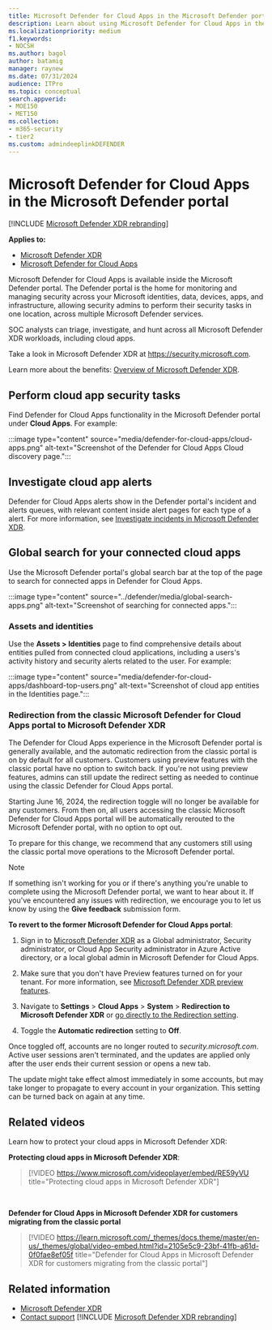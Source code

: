 ```yaml
---
title: Microsoft Defender for Cloud Apps in the Microsoft Defender portal
description: Learn about using Microsoft Defender for Cloud Apps in the Microsoft Defender portal.ms.service: defender-xdr
ms.localizationpriority: medium
f1.keywords:
- NOCSH
ms.author: bagol
author: batamig
manager: raynew
ms.date: 07/31/2024
audience: ITPro
ms.topic: conceptual
search.appverid: 
- MOE150
- MET150
ms.collection: 
- m365-security 
- tier2
ms.custom: admindeeplinkDEFENDER
---
```


# Microsoft Defender for Cloud Apps in the Microsoft Defender portal

[!INCLUDE [Microsoft Defender XDR rebranding](../includes/microsoft-defender.md)]

**Applies to:**

- [Microsoft Defender XDR](microsoft-365-defender.md)
- [Microsoft Defender for Cloud Apps](/defender-cloud-apps/)

Microsoft Defender for Cloud Apps is available inside the Microsoft Defender portal. The Defender portal is the home for monitoring and managing security across your Microsoft identities, data, devices, apps, and infrastructure, allowing security admins to perform their security tasks in one location, across multiple Microsoft Defender services.

SOC analysts can triage, investigate, and hunt across all Microsoft Defender XDR workloads, including cloud apps.

Take a look in Microsoft Defender XDR at <https://security.microsoft.com>.

Learn more about the benefits: [Overview of Microsoft Defender XDR](microsoft-365-defender.md).

## Perform cloud app security tasks

Find Defender for Cloud Apps functionality in the Microsoft Defender portal under **Cloud Apps**. For example:

:::image type="content" source="media/defender-for-cloud-apps/cloud-apps.png" alt-text="Screenshot of the Defender for Cloud Apps Cloud discovery page.":::

## Investigate cloud app alerts

Defender for Cloud Apps alerts show in the Defender portal's incident and alerts queues, with relevant content inside alert pages for each type of a alert. For more information, see [Investigate incidents in Microsoft Defender XDR](investigate-incidents.md).

## Global search for your connected cloud apps

Use the Microsoft Defender portal's global search bar at the top of the page to search for connected apps in Defender for Cloud Apps.

:::image type="content" source="../defender/media/global-search-apps.png" alt-text="Screenshot of searching for connected apps.":::

### Assets and identities

Use the **Assets > Identities** page to find comprehensive details about entities pulled from connected cloud applications, including a users's activity history and security alerts related to the user. For example:

:::image type="content" source="media/defender-for-cloud-apps/dashboard-top-users.png" alt-text="Screenshot of cloud app entities in the Identities page.":::

<a name='redirection-from-the-classic-microsoft-defender-for-cloud-apps-portal-to-microsoft-365-defender'></a>

### Redirection from the classic Microsoft Defender for Cloud Apps portal to Microsoft Defender XDR

The Defender for Cloud Apps experience in the Microsoft Defender portal is generally available, and the automatic redirection from the classic portal is on by default for all customers. Customers using preview features with the classic portal have no option to switch back. If you're not using preview features, admins can still update the redirect setting as needed to continue using the classic Defender for Cloud Apps portal.

Starting June 16, 2024, the redirection toggle will no longer be available for any customers. From then on, all users accessing the classic Microsoft Defender for Cloud Apps portal will be automatically rerouted to the Microsoft Defender portal, with no option to opt out.

To prepare for this change, we recommend that any customers still using the classic portal move operations to the Microsoft Defender portal.

> [!NOTE]
> If something isn't working for you or if there's anything you're unable to complete using the Microsoft Defender portal, we want to hear about it. If you've encountered any issues with redirection, we encourage you to let us know by using the **Give feedback** submission form.
>

**To revert to the former Microsoft Defender for Cloud Apps portal**:

1. Sign in to <a href="https://go.microsoft.com/fwlink/p/?linkid=2077139" target="_blank">Microsoft Defender XDR</a> as a Global administrator, Security administrator, or Cloud App Security administrator in Azure Active directory, or a local global admin in Microsoft Defender for Cloud Apps.

1. Make sure that you don't have Preview features turned on for your tenant. For more information, see [Microsoft Defender XDR preview features](preview.md).

1. Navigate to **Settings** > **Cloud Apps** > **System** > **Redirection to Microsoft Defender XDR** or [go directly to the Redirection setting](https://security.microsoft.com/cloudapps/settings?tabid=autoRedirection).

1. Toggle the **Automatic redirection** setting to **Off**.

Once toggled off, accounts are no longer routed to *security.microsoft.com*. Active user sessions aren't terminated, and the updates are applied only after the user ends their current session or opens a new tab.

The update might take effect almost immediately in some accounts, but may take longer to propagate to every account in your organization. This setting can be turned back on again at any time.


## Related videos

Learn how to protect your cloud apps in Microsoft Defender XDR:

**Protecting cloud apps in Microsoft Defender XDR**:<br>

> [!VIDEO https://www.microsoft.com/videoplayer/embed/RE59yVU title="Protecting cloud apps in Microsoft Defender XDR"]

<br>

**Defender for Cloud Apps in Microsoft Defender XDR for customers migrating from the classic portal**<br>

> [!VIDEO https://learn.microsoft.com/_themes/docs.theme/master/en-us/_themes/global/video-embed.html?id=2105e5c9-23bf-41fb-a61d-0f0fae8ef05f title="Defender for Cloud Apps in Microsoft Defender XDR for customers migrating from the classic portal"]


## Related information

- [Microsoft Defender XDR](microsoft-365-defender.md)
- [Contact support](/defender-cloud-apps/support-and-ts)
[!INCLUDE [Microsoft Defender XDR rebranding](../includes/defender-m3d-techcommunity.md)]
